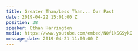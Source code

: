 ```yaml
---
title: Greater Than/Less Than... Our Past
date: 2019-04-22 15:01:00 Z
position: 38
speaker: Ethan Harrington
media: https://www.youtube.com/embed/NQf1kSGSykQ
message_date: 2019-04-21 11:00:00 Z
---
```


